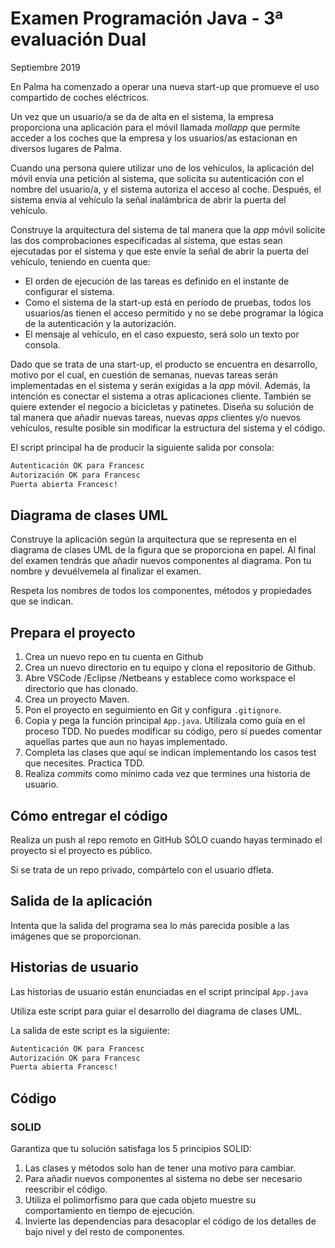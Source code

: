 Examen Programación Java - 3ª evaluación Dual
=============================================
Septiembre 2019

En Palma ha comenzado a operar una nueva start-up que promueve el uso compartido de coches eléctricos.

Un vez que un usuario/a se da de alta en el sistema, la empresa proporciona una aplicación para el móvil llamada _mollapp_ que permite acceder a los coches que la empresa y los usuarios/as estacionan en diversos lugares de Palma.

Cuando una persona quiere utilizar uno de los vehículos, la aplicación del móvil envía una petición al sistema, que solicita su autenticación con el nombre del usuario/a, y el sistema autoriza el acceso al coche. Después, el sistema envía al vehículo la señal inalámbrica de abrir la puerta del vehículo.

Construye la arquitectura del sistema de tal manera que la _app_ móvil solicite las dos comprobaciones especificadas al sistema, que estas sean ejecutadas por el sistema y que este envíe la señal de abrir la puerta del vehículo, teniendo en cuenta que:

- El orden de ejecución de las tareas es definido en el instante de configurar el sistema.
- Como el sistema de la start-up está en período de pruebas, todos los usuarios/as tienen el acceso permitido y no se debe programar la lógica de la autenticación y la autorización.
- El mensaje al vehículo, en el caso expuesto, será solo un texto por consola.

Dado que se trata de una start-up, el producto se encuentra en desarrollo, motivo por el cual, en cuestión de semanas, nuevas tareas serán implementadas en el sistema y serán exigidas a la _app_ móvil. Además, la intención es conectar el sistema a otras aplicaciones cliente. También se quiere extender el negocio a bicicletas y patinetes. Diseña su solución de tal manera que añadir nuevas tareas, nuevas _apps_ clientes y/o nuevos vehículos, resulte posible sin modificar la estructura del sistema y el código.

El script principal ha de producir la siguiente salida por consola:

```bash
Autenticación OK para Francesc
Autorización OK para Francesc
Puerta abierta Francesc!
```

## Diagrama de clases UML

Construye la aplicación según la arquitectura que se representa en el diagrama de clases UML de la figura que se proporciona en papel. Al final del examen tendrás que añadir nuevos componentes al diagrama. Pon tu nombre y devuélvemela al finalizar el examen.

Respeta los nombres de todos los componentes, métodos y propiedades que se indican.

## Prepara el proyecto

1. Crea un nuevo repo en tu cuenta en Github
2. Crea un nuevo directorio en tu equipo y clona el repositorio de Github.
3. Abre VSCode /Eclipse /Netbeans y establece como workspace el directorio que has clonado.
4. Crea un proyecto Maven.
5. Pon el proyecto en seguimiento en Git y configura `.gitignore`.
6. Copia y pega la función principal `App.java`. Utilízala como guía en el proceso TDD. No puedes modificar su código, pero sí puedes comentar aquellas partes que aun no hayas implementado.
7. Completa las clases que aquí se indican implementando los casos test que necesites. Practica TDD.
8. Realiza _commits_ como mínimo cada vez que termines una historia de usuario.

## Cómo entregar el código

Realiza un push al repo remoto en GitHub SÓLO cuando hayas terminado el proyecto si el proyecto es público.

Si se trata de un repo privado, compártelo con el usuario dfleta.

## Salida de la aplicación

Intenta que la salida del programa sea lo más parecida posible a las imágenes que se proporcionan.

## Historias de usuario
Las historias de usuario están enunciadas en el script principal `App.java`

Utiliza este script para guiar el desarrollo del diagrama de clases UML.

La salida de este script es la siguiente:


```bash
Autenticación OK para Francesc
Autorización OK para Francesc
Puerta abierta Francesc!
```

## Código

### SOLID

Garantiza que tu solución satisfaga los 5 principios SOLID:

1. Las clases y métodos solo han de tener una motivo para cambiar.
2. Para añadir nuevos componentes al sistema no debe ser necesario reescribir el código.
3. Utiliza el polimorfismo para que cada objeto muestre su comportamiento en tiempo de ejecución.
4. Invierte las dependencias para desacoplar el código de los detalles de bajo nivel y del resto de componentes.

